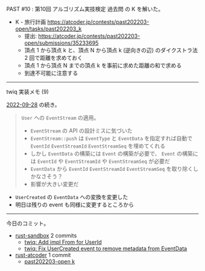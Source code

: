 PAST #10 : 第10回 アルゴリズム実技検定 過去問 の K を解いた。

- K - 旅行計画
  <https://atcoder.jp/contests/past202203-open/tasks/past202203_k>
  - 提出: <https://atcoder.jp/contests/past202203-open/submissions/35233695>
  - 頂点 1 から頂点 k と、頂点 N から頂点 k (逆向きの辺) のダイクストラ法 2 回で距離を求めておく
  - 頂点 1 から頂点 N までの頂点 k を事前に求めた距離の和で求める
  - 到達不可能に注意する

---

twiq 実装メモ (9)

[2022-09-28] の続き。

> `User` への `EventStream` の適用。
>
> - `EventStream` の API の設計ミスに気づいた
> - `EventStream::push` は `EventType` と `EventData` を指定すれば自動で `EventId` `EventStreamId` `EventStreamSeq` を埋めてくれる
> - しかし `EventData` の構築には `Event` の構築が必要で、 `Event` の構築には `EventId` や `EventStreamId` や `EventStreamSeq` が必要だ
> - `EventData` から `EventId` `EventStreamId` `EventStreamSeq` を取り除くしかなさそう？
> - 影響が大きい変更だ

- `UserCreated` の `EventData` への変換を変更した
- 明日は残りの event も同様に変更するところから

---

今日のコミット。

- [rust-sandbox](https://github.com/bouzuya/rust-sandbox) 2 commits
  - [twiq: Add impl From<EventStreamId> for UserId](https://github.com/bouzuya/rust-sandbox/commit/b106011e6017ec7ed5606b73f2258afd91fbd45b)
  - [twiq: Fix UserCreated event to remove metadata from EventData](https://github.com/bouzuya/rust-sandbox/commit/61bf11d37620ed6c954fe211173f67039091824b)
- [rust-atcoder](https://github.com/bouzuya/rust-atcoder) 1 commit
  - [past202203-open k](https://github.com/bouzuya/rust-atcoder/commit/d7192ec30010270111442d329ccc66e3e65ed9e3)

[2022-09-28]: https://blog.bouzuya.net/2022/09/28/
